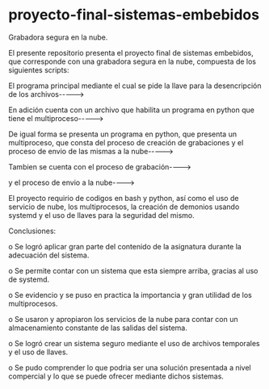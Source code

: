 # proyecto-final-sistemas-embebidos
Grabadora segura en la nube.

El presente repositorio presenta el proyecto  final de sistemas embebidos, que corresponde con una grabadora segura en la nube, compuesta de los siguientes scripts:

El programa principal mediante el cual se pide la llave para la desencripción de los archivos----->

En adición cuenta con un archivo que habilita un programa en python que tiene el multiproceso----->

De igual forma se presenta un programa en python, que presenta un multiproceso, que consta del proceso de creación de grabaciones y el proceso de envio de las mismas a la nube----->

Tambien se cuenta con el proceso de grabación---->

y el proceso de envio a la nube---->


El proyecto requirio de codigos en bash y python, así como el uso de servicio de nube, los multiprocesos, la creación de demonios usando systemd y el uso de llaves para la seguridad del mismo.


Conclusiones:

o Se logró aplicar gran parte del contenido de la asignatura durante la adecuación del sistema.

o Se permite contar con un sistema que esta siempre arriba, gracias al uso de systemd.

o Se evidencio y se puso en practica la importancia y gran utilidad de los multiprocesos.

o Se usaron y apropiaron los servicios de la nube para contar con un almacenamiento constante de las salidas del sistema.

o Se logró crear un sistema seguro mediante el uso de archivos temporales y el uso de llaves.

o Se pudo comprender lo que podria ser una solución presentada a nivel compercial y lo que se puede ofrecer mediante dichos sistemas.

